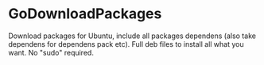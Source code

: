 # GoDownloadPackages
Download packages for Ubuntu, include all packages dependens (also take dependens for dependens pack etc). Full deb files to install all what you want.
No "sudo" required.
